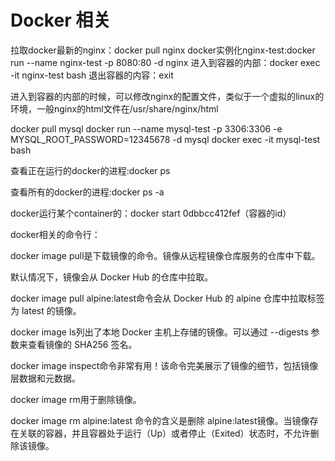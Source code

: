 # Docker 相关

拉取docker最新的nginx：docker pull nginx
docker实例化nginx-test:docker run --name nginx-test -p 8080:80 -d nginx
进入到容器的内部：docker exec -it nginx-test bash
退出容器的内容：exit


进入到容器的内部的时候，可以修改nginx的配置文件，类似于一个虚拟的linux的环境，一般nginx的html文件在/usr/share/nginx/html


docker pull mysql
docker run --name mysql-test -p 3306:3306 -e MYSQL_ROOT_PASSWORD=12345678 -d mysql
docker exec -it mysql-test bash


查看正在运行的docker的进程:docker ps


查看所有的docker的进程:docker ps -a

docker运行某个container的：docker start 0dbbcc412fef（容器的id）


docker相关的命令行：

docker image pull是下载镜像的命令。镜像从远程镜像仓库服务的仓库中下载。

默认情况下，镜像会从 Docker Hub 的仓库中拉取。

docker image pull alpine:latest命令会从 Docker Hub 的 alpine 仓库中拉取标签为 latest 的镜像。

docker image ls列出了本地 Docker 主机上存储的镜像。可以通过 --digests 参数来查看镜像的 SHA256 签名。

docker image inspect命令非常有用！该命令完美展示了镜像的细节，包括镜像层数据和元数据。

docker image rm用于删除镜像。

docker image rm alpine:latest
命令的含义是删除 alpine:latest镜像。当镜像存在关联的容器，并且容器处于运行（Up）或者停止（Exited）状态时，不允许删除该镜像。


